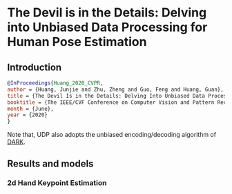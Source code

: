 # The Devil is in the Details: Delving into Unbiased Data Processing for Human Pose Estimation

## Introduction

<!-- [ALGORITHM] -->

```bibtex
@InProceedings{Huang_2020_CVPR,
author = {Huang, Junjie and Zhu, Zheng and Guo, Feng and Huang, Guan},
title = {The Devil Is in the Details: Delving Into Unbiased Data Processing for Human Pose Estimation},
booktitle = {The IEEE/CVF Conference on Computer Vision and Pattern Recognition (CVPR)},
month = {June},
year = {2020}
}
```

Note that, UDP also adopts the unbiased encoding/decoding algorithm of [DARK](/configs/hand/2D_Kpt_SView_RGB_Img/topdown_heatmap/darkpose/README.md).

## Results and models

### 2d Hand Keypoint Estimation
